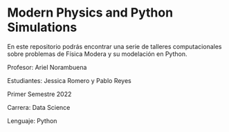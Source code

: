 # Modern Physics and Python Simulations

En este repositorio podrás encontrar una serie de talleres computacionales sobre problemas de Física Modera y su modelación en Python.


Profesor: Ariel Norambuena

Estudiantes: Jessica Romero y Pablo Reyes

Primer Semestre 2022

Carrera: Data Science

Lenguaje: Python



